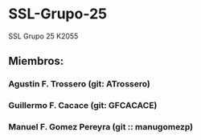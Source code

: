 # SSL-Grupo-25
SSL Grupo 25 K2055

## Miembros: 
### Agustin F. Trossero (git: ATrossero)
### Guillermo F. Cacace (git: GFCACACE)
### Manuel F. Gomez Pereyra (git :: manugomezp)

